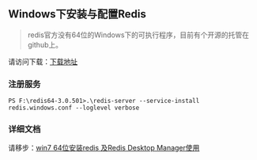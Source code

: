 ## Windows下安装与配置Redis

> redis官方没有64位的Windows下的可执行程序，目前有个开源的托管在github上。

 请访问下载：[下载地址](https://github.com/ServiceStack/redis-windows)
 
 ### 注册服务
`PS F:\redis64-3.0.501>.\redis-server --service-install redis.windows.conf --loglevel verbose`
  
### 详细文档

请移步：[win7 64位安装redis 及Redis Desktop Manager使用](http://blog.csdn.net/joyhen/article/details/47358999)